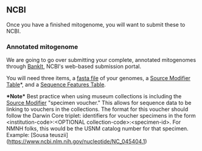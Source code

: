 ## NCBI
Once you have a finished mitogenome, you will want to submit these to NCBI.


### Annotated mitogenome
We are going to go over submitting your complete, annotated mitogenomes through [BankIt](https://www.ncbi.nlm.nih.gov/WebSub/index.cgi), NCBI's web-based submission portal.

You will need three items, a [fasta file](https://www.ncbi.nlm.nih.gov/WebSub/html/help/fasta.html) of your genomes, a [Source Modifier Table](https://www.ncbi.nlm.nih.gov/WebSub/html/help/genbank-source-table.html#modifiers)*, and a [Sequence Features Table](https://www.ncbi.nlm.nih.gov/WebSub/html/annot_examples.html). 

**\*Note\*** Best practice when using museum collections is including the [Source Modifier](https://www.ncbi.nlm.nih.gov/WebSub/html/help/genbank-source-table.html#modifiers) "specimen voucher." This allows for sequence data to be linking to vouchers in the collections. The format for this voucher should follow the Darwin Core triplet: identifiers for voucher specimens in the form \<institution-code\>:\<OPTIONAL collection-code\>:\<specimen-id\>. For NMNH folks, this would be the USNM catalog number for that specimen. Example: [Sousa teuszii] (https://www.ncbi.nlm.nih.gov/nucleotide/NC_045404.1) 
